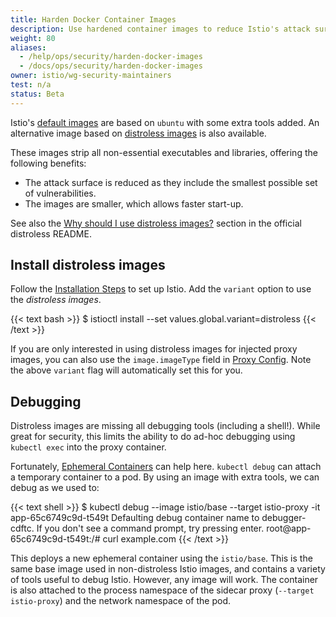 ```yaml
---
title: Harden Docker Container Images
description: Use hardened container images to reduce Istio's attack surface.
weight: 80
aliases:
  - /help/ops/security/harden-docker-images
  - /docs/ops/security/harden-docker-images
owner: istio/wg-security-maintainers
test: n/a
status: Beta
---
```


Istio's [default images](https://hub.docker.com/r/istio/base) are based on `ubuntu` with some extra tools added.
An alternative image based on [distroless images](https://github.com/GoogleContainerTools/distroless) is also available.

These images strip all non-essential executables and libraries, offering the following benefits:

- The attack surface is reduced as they include the smallest possible set of vulnerabilities.
- The images are smaller, which allows faster start-up.

See also the [Why should I use distroless images?](https://github.com/GoogleContainerTools/distroless#why-should-i-use-distroless-images) section in the official distroless README.

## Install distroless images

Follow the [Installation Steps](/pt-br/docs/setup/install/istioctl/) to set up Istio.
Add the `variant` option to use the *distroless images*.

{{< text bash >}}
$ istioctl install --set values.global.variant=distroless
{{< /text >}}

If you are only interested in using distroless images for injected proxy images, you can also use the `image.imageType` field in [Proxy Config](/pt-br/docs/reference/config/networking/proxy-config/#ProxyImage).
Note the above `variant` flag will automatically set this for you.

## Debugging

Distroless images are missing all debugging tools (including a shell!).
While great for security, this limits the ability to do ad-hoc debugging using `kubectl exec` into the proxy container.

Fortunately, [Ephemeral Containers](https://kubernetes.io/docs/concepts/workloads/pods/ephemeral-containers/) can help here.
`kubectl debug` can attach a temporary container to a pod.
By using an image with extra tools, we can debug as we used to:

{{< text shell >}}
$ kubectl debug --image istio/base --target istio-proxy -it app-65c6749c9d-t549t
Defaulting debug container name to debugger-cdftc.
If you don't see a command prompt, try pressing enter.
root@app-65c6749c9d-t549t:/# curl example.com
{{< /text >}}

This deploys a new ephemeral container using the `istio/base`.
This is the same base image used in non-distroless Istio images, and contains a variety of tools useful to debug Istio.
However, any image will work.
The container is also attached to the process namespace of the sidecar proxy (`--target istio-proxy`) and the network namespace of the pod.
